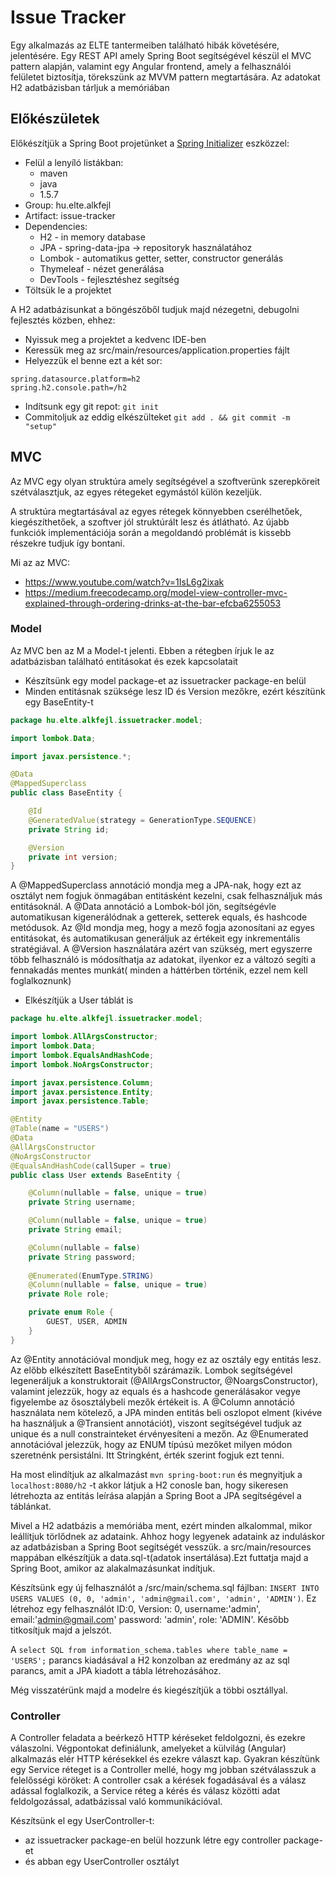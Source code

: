 # Issue Tracker

Egy alkalmazás az ELTE tantermeiben található hibák követésére, jelentésére. Egy REST API amely Spring Boot segítségével készül el MVC pattern alapján, valamint egy Angular frontend, amely a felhasználói felületet biztosítja, törekszünk az MVVM pattern megtartására. Az adatokat H2 adatbázisban tárljuk a memóriában

## Előkészületek

Előkészítjük a Spring Boot projetünket a [Spring Initializer](https://start.spring.io/) eszközzel:
 
* Felül a lenyíló listákban:
  * maven
  * java
  * 1.5.7  
* Group: hu.elte.alkfejl
* Artifact: issue-tracker
* Dependencies: 
  * H2 - in memory database
  * JPA - spring-data-jpa -> repositoryk használatához
  * Lombok - automatikus getter, setter, constructor generálás
  * Thymeleaf - nézet generálása
  * DevTools - fejlesztéshez segítség
* Töltsük le a projektet

A H2 adatbázisunkat a böngészőből tudjuk majd nézegetni, debugolni fejlesztés közben, ehhez:
* Nyissuk meg a projektet a kedvenc IDE-ben
* Keressük meg az src/main/resources/application.properties fájlt
* Helyezzük el benne ezt a két sor:
 
 ```
 spring.datasource.platform=h2
 spring.h2.console.path=/h2
 ```
  
* Indítsunk egy git repot: `git init`
* Commitoljuk az eddig elkészülteket `git add . && git commit -m "setup"`


## MVC

Az MVC egy olyan struktúra amely segítségével a szoftverünk szerepköreit szétválasztjuk, az egyes rétegeket egymástól külön kezeljük.

A struktúra megtartásával az egyes rétegek könnyebben cserélhetőek, kiegészíthetőek, a szoftver jól struktúrált lesz és átlátható. Az újabb funkciók implementációja során a megoldandó problémát is kissebb részekre tudjuk így bontani.

Mi az az MVC: 
* https://www.youtube.com/watch?v=1IsL6g2ixak
* https://medium.freecodecamp.org/model-view-controller-mvc-explained-through-ordering-drinks-at-the-bar-efcba6255053

### Model

Az MVC ben az M a Model-t jelenti. Ebben a rétegben írjuk le az adatbázisban található entitásokat és ezek kapcsolatait

* Készítsünk egy model package-et az issuetracker package-en belül
* Minden entitásnak szüksége lesz ID és Version mezőkre, ezért készítünk egy BaseEntity-t

```java
package hu.elte.alkfejl.issuetracker.model;

import lombok.Data;

import javax.persistence.*;

@Data
@MappedSuperclass
public class BaseEntity {

    @Id
    @GeneratedValue(strategy = GenerationType.SEQUENCE)
    private String id;

    @Version
    private int version;
}
```

A @MappedSuperclass annotáció mondja meg a JPA-nak, hogy ezt az osztályt nem fogjuk önmagában entitásként kezelni, csak felhasználjuk más entitásoknál. A @Data annotáció a Lombok-ból jön, segítségévle automatikusan kigenerálódnak a getterek, setterek equals, és hashcode metódusok.
Az @Id mondja meg, hogy a mező fogja azonosítani az egyes entitásokat, és automatikusan generáljuk az értékeit egy inkrementális stratégiával.
A @Version használatára azért van szükség, mert egyszerre több felhasználó is módosíthatja az adatokat, ilyenkor ez a változó segíti a fennakadás mentes munkát( minden a háttérben történik, ezzel nem kell foglalkoznunk) 

* Elkészítjük a User táblát is

```java
package hu.elte.alkfejl.issuetracker.model;

import lombok.AllArgsConstructor;
import lombok.Data;
import lombok.EqualsAndHashCode;
import lombok.NoArgsConstructor;

import javax.persistence.Column;
import javax.persistence.Entity;
import javax.persistence.Table;

@Entity
@Table(name = "USERS")
@Data
@AllArgsConstructor
@NoArgsConstructor
@EqualsAndHashCode(callSuper = true)
public class User extends BaseEntity {

    @Column(nullable = false, unique = true)
    private String username;

    @Column(nullable = false, unique = true)
    private String email;

    @Column(nullable = false)
    private String password;
    
    @Enumerated(EnumType.STRING)
    @Column(nullable = false, unique = true)
    private Role role;

    private enum Role {
        GUEST, USER, ADMIN
    }
}
```
Az @Entity annotációval mondjuk meg, hogy ez az osztály egy entitás lesz. Az előbb elkészített BaseEntityből szárámazik. Lombok segítségével legeneráljuk a konstruktorait (@AllArgsConstructor, @NoargsConstructor), valamint jelezzük, hogy az equals és a hashcode generálásakor vegye figyelembe az ősosztálybeli mezők értékeit is.
A @Column annotáció használata nem kötelező, a JPA minden entitás beli oszlopot elment (kivéve ha használjuk a @Transient annotációt), viszont segítségével tudjuk az unique és a null constrainteket érvényesíteni a mezőn.
Az @Enumerated annotációval jelezzük, hogy az ENUM típúsú mezőket milyen módon szeretnénk persistálni. Itt Stringként, érték szerint fogjuk ezt tenni.

Ha most elindítjuk az alkalmazást `mvn spring-boot:run` és megnyitjuk a `localhost:8080/h2` -t akkor látjuk a H2 conosle ban, hogy sikeresen létrehozta az entitás leírása alapján a Spring Boot a JPA segítségével a táblánkat.

Mivel a H2 adatbázis a memóriába ment, ezért minden alkalommal, mikor leállítjuk törlődnek az adataink. Ahhoz hogy legyenek adataink az induláskor az adatbázisban a Spring Boot segítségét vesszük.
a src/main/resources mappában elkészítjük a data.sql-t(adatok insertálása).Ezt futtatja majd a Spring Boot, amikor az alakalmazásunkat indítjuk.

Készítsünk egy új felhasználót a /src/main/schema.sql fájlban: `INSERT INTO USERS VALUES (0, 0, 'admin', 'admin@gmail.com', 'admin', 'ADMIN')`. Ez létrehoz egy felhasználót ID:0, Version: 0, username:'admin', email:'admin@gmail.com' password: 'admin', role: 'ADMIN'.
Később titkosítjuk majd a jelszót.

A `select SQL from information_schema.tables where table_name = 'USERS';` parancs kiadásával a H2 konzolban az eredmány az az sql parancs, amit a JPA kiadott a tábla létrehozásához.

Még visszatérünk majd a modelre és kiegészítjük a többi osztállyal.

### Controller

A Controller feladata a beérkező HTTP kéréseket feldolgozni, és ezekre válaszolni. Végpontokat definiálunk, amelyeket a külvilág (Angular) alkalmazás elér HTTP kérésekkel és ezekre választ kap.
Gyakran készítünk egy Service réteget is a Controller mellé, hogy mg jobban szétválasszuk a felelősségi köröket: A controller csak a kérések fogadásával és a válasz adással foglalkozik, a Service réteg a kérés és válasz közötti adat feldolgozással, adatbázissal való kommunikációval.
 
Készítsünk el egy UserController-t:

* az issuetracker package-en belül hozzunk létre egy controller package-et 
* és abban egy UserController osztályt



